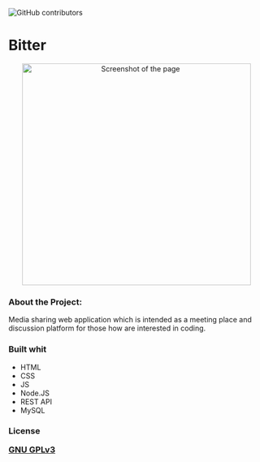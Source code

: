 ![GitHub contributors](https://img.shields.io/github/contributors/jhiltunen/bitter?color=%23266DD3&logo=github)

# Bitter

<p align="center">
<img src = "https://user-images.githubusercontent.com/71440030/116530288-87d8aa00-a8e6-11eb-955d-0f94d73c32af.JPG" alt="Screenshot of the page" width="450" height="437"/>

<h3>About the Project:</h3>
<p> Media sharing web application which is intended as a meeting place and discussion platform for those how are interested in coding. </p>

<h3>Built whit</h3>
<ul>
  <li> HTML </li> 
  <li> CSS </li>
  <li> JS </li>
   <li> Node.JS </li>
  <li> REST API </li>
  <li> MySQL </li>
</ul>

<h3>License<h/3>

[GNU GPLv3](https://choosealicense.com/licenses/gpl-3.0/)
 

